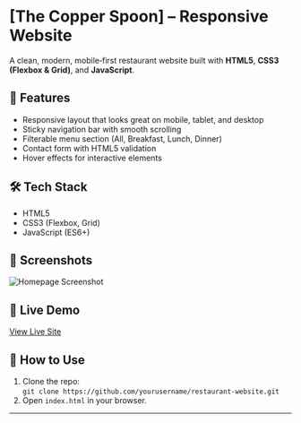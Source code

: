 # [The Copper Spoon] – Responsive Website

A clean, modern, mobile‑first restaurant website built with **HTML5**, **CSS3 (Flexbox & Grid)**, and **JavaScript**.

## 🚀 Features
- Responsive layout that looks great on mobile, tablet, and desktop
- Sticky navigation bar with smooth scrolling
- Filterable menu section (All, Breakfast, Lunch, Dinner)
- Contact form with HTML5 validation
- Hover effects for interactive elements

## 🛠 Tech Stack
- HTML5  
- CSS3 (Flexbox, Grid)  
- JavaScript (ES6+)  

## 📸 Screenshots
![Homepage Screenshot](screenshot-homepage.png)

## 🔗 Live Demo
[View Live Site](https://yourusername.github.io/restaurant-website)

## 📂 How to Use
1. Clone the repo:  
   `git clone https://github.com/yourusername/restaurant-website.git`
2. Open `index.html` in your browser.

---
